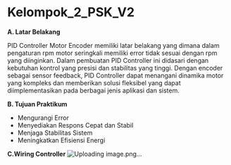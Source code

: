 # Kelompok_2_PSK_V2

**A. Latar Belakang**<p>
PID Controller Motor Encoder memiliki latar belakang yang dimana dalam pengaturan rpm motor seringkali memiliki error tidak sesuai dengan rpm yang diinginkan. Dalam pembuatan PID Controller ini didasari dengan kebutuhan kontrol yang presisi dan stabilitas yang tinggi. Dengan encoder sebagai sensor feedback, PID Controller dapat menangani dinamika motor yang kompleks dan memberikan solusi fleksibel yang dapat diimplementasikan pada berbagai jenis aplikasi dan sistem. <p>

**B. Tujuan Praktikum**<p>
* Mengurangi Error
* Menyediakan Respons Cepat dan Stabil
* Menjaga Stabilitas Sistem
* Meningkatkan Efisiensi Energi
<p></p>

**C.Wiring Controller**
![Uploading image.png…]()


